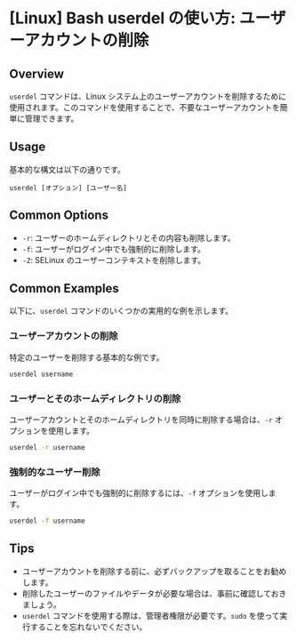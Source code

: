 # [Linux] Bash userdel の使い方: ユーザーアカウントの削除

## Overview
`userdel` コマンドは、Linux システム上のユーザーアカウントを削除するために使用されます。このコマンドを使用することで、不要なユーザーアカウントを簡単に管理できます。

## Usage
基本的な構文は以下の通りです。

```
userdel [オプション] [ユーザー名]
```

## Common Options
- `-r`: ユーザーのホームディレクトリとその内容も削除します。
- `-f`: ユーザーがログイン中でも強制的に削除します。
- `-Z`: SELinux のユーザーコンテキストを削除します。

## Common Examples
以下に、`userdel` コマンドのいくつかの実用的な例を示します。

### ユーザーアカウントの削除
特定のユーザーを削除する基本的な例です。

```bash
userdel username
```

### ユーザーとそのホームディレクトリの削除
ユーザーアカウントとそのホームディレクトリを同時に削除する場合は、`-r` オプションを使用します。

```bash
userdel -r username
```

### 強制的なユーザー削除
ユーザーがログイン中でも強制的に削除するには、`-f` オプションを使用します。

```bash
userdel -f username
```

## Tips
- ユーザーアカウントを削除する前に、必ずバックアップを取ることをお勧めします。
- 削除したユーザーのファイルやデータが必要な場合は、事前に確認しておきましょう。
- `userdel` コマンドを使用する際は、管理者権限が必要です。`sudo` を使って実行することを忘れないでください。